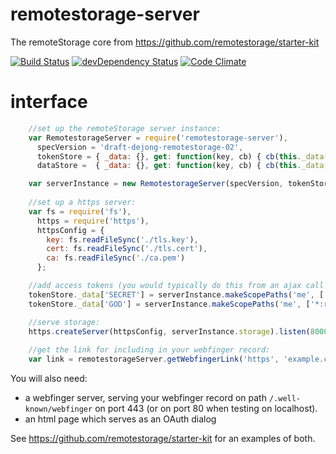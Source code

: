 # remotestorage-server

The remoteStorage core from https://github.com/remotestorage/starter-kit

[![Build Status](https://secure.travis-ci.org/remotestorage/remotestorage-server.png)](http://travis-ci.org/remotestorage/remotestorage-server)
[![devDependency Status](https://david-dm.org/remotestorage/remotestorage-server/dev-status.png)](https://david-dm.org/remotestorage/remotestorage-server#info=devDependencies)
[![Code Climate](https://codeclimate.com/github/remotestorage/remotestorage-server.png)](https://codeclimate.com/github/remotestorage/remotestorage-server)

# interface

````js
    //set up the remoteStorage server instance:
    var RemotestorageServer = require('remotestorage-server'),
      specVersion = 'draft-dejong-remotestorage-02',
      tokenStore = { _data: {}, get: function(key, cb) { cb(this._data[key]); }, set: function(key, value, cb) { this._data[key] = value; cb(); } },
      dataStore =  { _data: {}, get: function(key, cb) { cb(this._data[key]); }, set: function(key, value, cb) { this._data[key] = value; cb(); } };

    var serverInstance = new RemotestorageServer(specVersion, tokenStore, dataStore);
    
    //set up a https server:
    var fs = require('fs'),
      https = require('https'),
      httpsConfig = {
        key: fs.readFileSync('./tls.key'),
        cert: fs.readFileSync('./tls.cert'),
        ca: fs.readFileSync('./ca.pem')
      };

    //add access tokens (you would typically do this from an ajax call in your OAuth dialog):
    tokenStore._data['SECRET'] = serverInstance.makeScopePaths('me', ['tasks:rw', 'contacts:r']);
    tokenStore._data['GOD'] = serverInstance.makeScopePaths('me', ['*:rw']);

    //serve storage:
    https.createServer(httpsConfig, serverInstance.storage).listen(8000);
    
    //get the link for including in your webfinger record:
    var link = remotestorageServer.getWebfingerLink('https', 'example.com', 8000, 'me', 'https://example.com/auth/me');
````

You will also need:

* a webfinger server, serving your webfinger record on path `/.well-known/webfinger` on port 443 (or on port 80 when testing on localhost).
* an html page which serves as an OAuth dialog

See https://github.com/remotestorage/starter-kit for an examples of both.
